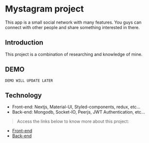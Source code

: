
# Mystagram project

This app is a small social network with many features. You guys can connect with other people and share something interested in there.

## Introduction
This project is a combination of researching and knowledge of mine.  

## DEMO
```
DEMO WILL UPDATE LATER
```

## Technology
- Front-end: Nextjs, Material-UI, Styled-components, redux, etc...
- Back-end: Mongodb, Socket-IO, Peerjs, JWT Authentication, etc...

> Access the links below to know more about this project:
- [Front-end](https://github.com/danlaanh202/mystagram/tree/main/client)
- [Back-end](https://github.com/danlaanh202/mystagram/tree/main/server)
